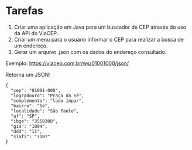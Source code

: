 # Tarefas

1. Criar uma aplicação em Java para um buscador de CEP através do uso da API do ViaCEP.
2. Criar um menu para o usuário informar o CEP para realizar a busca de um endereço.
3. Gerar um arquivo .json com os dados do endereço consultado.

Exemplo:
<https://viacep.com.br/ws/01001000/json/>

Retorna um JSON:

    {
      "cep": "01001-000",
      "logradouro": "Praça da Sé",
      "complemento": "lado ímpar",
      "bairro": "Sé",
      "localidade": "São Paulo",
      "uf": "SP",
      "ibge": "3550308",
      "gia": "1004",
      "ddd": "11",
      "siafi": "7107"
    }
